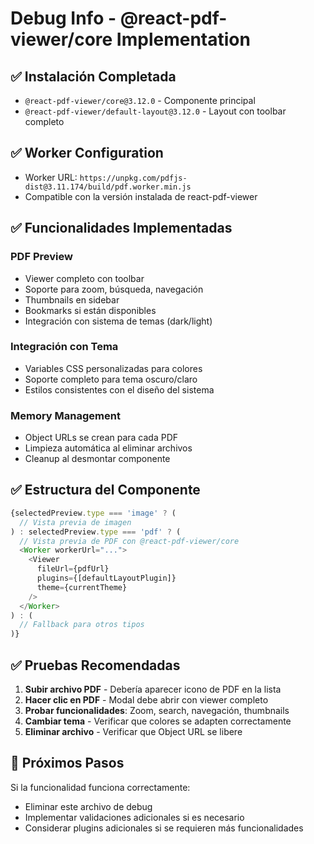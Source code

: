 # Debug Info - @react-pdf-viewer/core Implementation

## ✅ Instalación Completada

- `@react-pdf-viewer/core@3.12.0` - Componente principal
- `@react-pdf-viewer/default-layout@3.12.0` - Layout con toolbar completo

## ✅ Worker Configuration

- Worker URL: `https://unpkg.com/pdfjs-dist@3.11.174/build/pdf.worker.min.js`
- Compatible con la versión instalada de react-pdf-viewer

## ✅ Funcionalidades Implementadas

### PDF Preview
- Viewer completo con toolbar
- Soporte para zoom, búsqueda, navegación
- Thumbnails en sidebar
- Bookmarks si están disponibles
- Integración con sistema de temas (dark/light)

### Integración con Tema
- Variables CSS personalizadas para colores
- Soporte completo para tema oscuro/claro
- Estilos consistentes con el diseño del sistema

### Memory Management
- Object URLs se crean para cada PDF
- Limpieza automática al eliminar archivos
- Cleanup al desmontar componente

## ✅ Estructura del Componente

```typescript
{selectedPreview.type === 'image' ? (
  // Vista previa de imagen
) : selectedPreview.type === 'pdf' ? (
  // Vista previa de PDF con @react-pdf-viewer/core
  <Worker workerUrl="...">
    <Viewer
      fileUrl={pdfUrl}
      plugins={[defaultLayoutPlugin]}
      theme={currentTheme}
    />
  </Worker>
) : (
  // Fallback para otros tipos
)}
```

## ✅ Pruebas Recomendadas

1. **Subir archivo PDF** - Debería aparecer icono de PDF en la lista
2. **Hacer clic en PDF** - Modal debe abrir con viewer completo
3. **Probar funcionalidades**: Zoom, search, navegación, thumbnails
4. **Cambiar tema** - Verificar que colores se adapten correctamente
5. **Eliminar archivo** - Verificar que Object URL se libere

## 🎯 Próximos Pasos

Si la funcionalidad funciona correctamente:
- Eliminar este archivo de debug
- Implementar validaciones adicionales si es necesario
- Considerar plugins adicionales si se requieren más funcionalidades